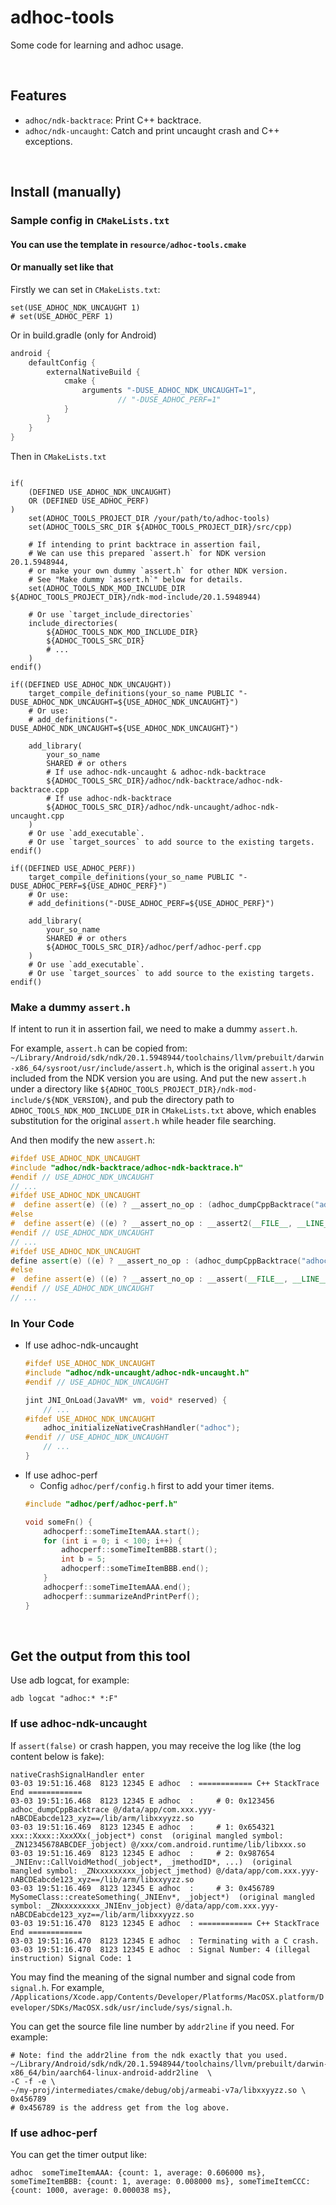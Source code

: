# adhoc-tools

Some code for learning and adhoc usage.

<br>

## Features

+ `adhoc/ndk-backtrace`: Print C++ backtrace.
+ `adhoc/ndk-uncaught`: Catch and print uncaught crash and C++ exceptions.

<br>

## Install (manually)

### Sample config in `CMakeLists.txt`

#### You can use the template in `resource/adhoc-tools.cmake`

#### Or manually set like that

Firstly we can set in `CMakeLists.txt`:
```shell
set(USE_ADHOC_NDK_UNCAUGHT 1)
# set(USE_ADHOC_PERF 1)
```
Or in build.gradle (only for Android)
```groovy
android {
    defaultConfig {
        externalNativeBuild {
            cmake {
                arguments "-DUSE_ADHOC_NDK_UNCAUGHT=1",
                        // "-DUSE_ADHOC_PERF=1"
            }
        }
    }
}
```

Then in `CMakeLists.txt`
```shell

if(
    (DEFINED USE_ADHOC_NDK_UNCAUGHT)
    OR (DEFINED USE_ADHOC_PERF)
)
    set(ADHOC_TOOLS_PROJECT_DIR /your/path/to/adhoc-tools)
    set(ADHOC_TOOLS_SRC_DIR ${ADHOC_TOOLS_PROJECT_DIR}/src/cpp)

    # If intending to print backtrace in assertion fail,
    # We can use this prepared `assert.h` for NDK version 20.1.5948944,
    # or make your own dummy `assert.h` for other NDK version.
    # See "Make dummy `assert.h`" below for details.
    set(ADHOC_TOOLS_NDK_MOD_INCLUDE_DIR ${ADHOC_TOOLS_PROJECT_DIR}/ndk-mod-include/20.1.5948944)

    # Or use `target_include_directories`
    include_directories(
        ${ADHOC_TOOLS_NDK_MOD_INCLUDE_DIR}
        ${ADHOC_TOOLS_SRC_DIR}
        # ...
    )
endif()

if((DEFINED USE_ADHOC_NDK_UNCAUGHT))
    target_compile_definitions(your_so_name PUBLIC "-DUSE_ADHOC_NDK_UNCAUGHT=${USE_ADHOC_NDK_UNCAUGHT}")
    # Or use:
    # add_definitions("-DUSE_ADHOC_NDK_UNCAUGHT=${USE_ADHOC_NDK_UNCAUGHT}")

    add_library(
        your_so_name
        SHARED # or others
        # If use adhoc-ndk-uncaught & adhoc-ndk-backtrace
        ${ADHOC_TOOLS_SRC_DIR}/adhoc/ndk-backtrace/adhoc-ndk-backtrace.cpp
        # If use adhoc-ndk-backtrace
        ${ADHOC_TOOLS_SRC_DIR}/adhoc/ndk-uncaught/adhoc-ndk-uncaught.cpp
    )
    # Or use `add_executable`.
    # Or use `target_sources` to add source to the existing targets.
endif()

if((DEFINED USE_ADHOC_PERF))
    target_compile_definitions(your_so_name PUBLIC "-DUSE_ADHOC_PERF=${USE_ADHOC_PERF}")
    # Or use:
    # add_definitions("-DUSE_ADHOC_PERF=${USE_ADHOC_PERF}")

    add_library(
        your_so_name
        SHARED # or others
        ${ADHOC_TOOLS_SRC_DIR}/adhoc/perf/adhoc-perf.cpp
    )
    # Or use `add_executable`.
    # Or use `target_sources` to add source to the existing targets.
endif()
```

### Make a dummy `assert.h`
If intent to run it in assertion fail, we need to make a dummy `assert.h`.

For example, `assert.h` can be copied from: `~/Library/Android/sdk/ndk/20.1.5948944/toolchains/llvm/prebuilt/darwin-x86_64/sysroot/usr/include/assert.h`, which is the original `assert.h` you included from the NDK version you are using. And put the new `assert.h` under a directory like `${ADHOC_TOOLS_PROJECT_DIR}/ndk-mod-include/${NDK_VERSION}`, and pub the directory path to `ADHOC_TOOLS_NDK_MOD_INCLUDE_DIR` in `CMakeLists.txt` above, which enables substitution for the original `assert.h` while header file searching.

And then modify the new `assert.h`:
```cpp
#ifdef USE_ADHOC_NDK_UNCAUGHT
#include "adhoc/ndk-backtrace/adhoc-ndk-backtrace.h"
#endif // USE_ADHOC_NDK_UNCAUGHT
// ...
#ifdef USE_ADHOC_NDK_UNCAUGHT
#  define assert(e) ((e) ? __assert_no_op : (adhoc_dumpCppBacktrace("adhoc"), __assert2(__FILE__, __LINE__, __PRETTY_FUNCTION__, #e)))
#else
#  define assert(e) ((e) ? __assert_no_op : __assert2(__FILE__, __LINE__, __PRETTY_FUNCTION__, #e))
#endif // USE_ADHOC_NDK_UNCAUGHT
// ...
#ifdef USE_ADHOC_NDK_UNCAUGHT
define assert(e) ((e) ? __assert_no_op : (adhoc_dumpCppBacktrace("adhoc"), __assert(__FILE__, __LINE__, #e)))
#else
#  define assert(e) ((e) ? __assert_no_op : __assert(__FILE__, __LINE__, #e))
#endif // USE_ADHOC_NDK_UNCAUGHT
// ...
```

### In Your Code
+ If use adhoc-ndk-uncaught
    ```cpp
    #ifdef USE_ADHOC_NDK_UNCAUGHT
    #include "adhoc/ndk-uncaught/adhoc-ndk-uncaught.h"
    #endif // USE_ADHOC_NDK_UNCAUGHT

    jint JNI_OnLoad(JavaVM* vm, void* reserved) {
        // ...
    #ifdef USE_ADHOC_NDK_UNCAUGHT
        adhoc_initializeNativeCrashHandler("adhoc");
    #endif // USE_ADHOC_NDK_UNCAUGHT
        // ...
    }
    ```
+ If use adhoc-perf
    + Config `adhoc/perf/config.h` first to add your timer items.
    ```cpp
    #include "adhoc/perf/adhoc-perf.h"

    void someFn() {
        adhocperf::someTimeItemAAA.start();
        for (int i = 0; i < 100; i++) {
            adhocperf::someTimeItemBBB.start();
            int b = 5;
            adhocperf::someTimeItemBBB.end();
        }
        adhocperf::someTimeItemAAA.end();
        adhocperf::summarizeAndPrintPerf();
    }
    ```


<br>

## Get the output from this tool

Use adb logcat, for example:
```shell
adb logcat "adhoc:* *:F"
```

### If use adhoc-ndk-uncaught

If `assert(false)` or crash happen, you may receive the log like (the log content below is fake):
```log
nativeCrashSignalHandler enter
03-03 19:51:16.468  8123 12345 E adhoc  : ============ C++ StackTrace End ============
03-03 19:51:16.468  8123 12345 E adhoc  :     # 0: 0x123456  adhoc_dumpCppBacktrace @/data/app/com.xxx.yyy-nABCDEabcde123_xyz==/lib/arm/libxxyyzz.so
03-03 19:51:16.469  8123 12345 E adhoc  :     # 1: 0x654321  xxx::Xxxx::XxxXXx(_jobject*) const  (original mangled symbol: _ZN12345678ABCDEF_jobject) @/xxx/com.android.runtime/lib/libxxx.so
03-03 19:51:16.469  8123 12345 E adhoc  :     # 2: 0x987654  _JNIEnv::CallVoidMethod(_jobject*, _jmethodID*, ...)  (original mangled symbol: _ZNxxxxxxxxx_jobject_jmethod) @/data/app/com.xxx.yyy-nABCDEabcde123_xyz==/lib/arm/libxxyyzz.so
03-03 19:51:16.469  8123 12345 E adhoc  :     # 3: 0x456789  MySomeClass::createSomething(_JNIEnv*, _jobject*)  (original mangled symbol: _ZNxxxxxxxxx_JNIEnv_jobject) @/data/app/com.xxx.yyy-nABCDEabcde123_xyz==/lib/arm/libxxyyzz.so
03-03 19:51:16.470  8123 12345 E adhoc  : ============ C++ StackTrace End ============
03-03 19:51:16.470  8123 12345 E adhoc  : Terminating with a C crash.
03-03 19:51:16.470  8123 12345 E adhoc  : Signal Number: 4 (illegal instruction) Signal Code: 1
```

You may find the meaning of the signal number and signal code from `signal.h`. For example, `/Applications/Xcode.app/Contents/Developer/Platforms/MacOSX.platform/Developer/SDKs/MacOSX.sdk/usr/include/sys/signal.h`.

You can get the source file line number by `addr2line` if you need. For example:
```shell
# Note: find the addr2line from the ndk exactly that you used.
~/Library/Android/sdk/ndk/20.1.5948944/toolchains/llvm/prebuilt/darwin-x86_64/bin/aarch64-linux-android-addr2line  \
-C -f -e \
~/my-proj/intermediates/cmake/debug/obj/armeabi-v7a/libxxyyzz.so \
0x456789
# 0x456789 is the address get from the log above.
```


### If use adhoc-perf

You can get the timer output like:
```log
adhoc  someTimeItemAAA: {count: 1, average: 0.606000 ms}, someTimeItemBBB: {count: 1, average: 0.008000 ms}, someTimeItemCCC: {count: 1000, average: 0.000038 ms},
```
